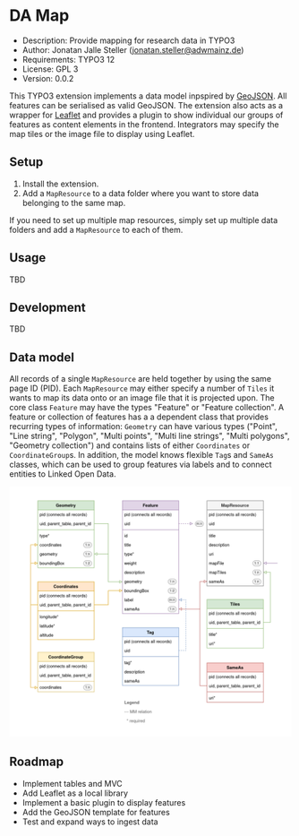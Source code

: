 # DA Map

- Description: Provide mapping for research data in TYPO3
- Author: Jonatan Jalle Steller ([jonatan.steller@adwmainz.de](mailto:jonatan.steller@adwmainz.de))
- Requirements: TYPO3 12
- License: GPL 3
- Version: 0.0.2

This TYPO3 extension implements a data model inpspired by [GeoJSON](https://datatracker.ietf.org/doc/html/rfc7946). All features can be serialised as valid GeoJSON. The extension also acts as a wrapper for [Leaflet](https://leafletjs.com/) and provides a plugin to show individual our groups of features as content elements in the frontend. Integrators may specify the map tiles or the image file to display using Leaflet.

## Setup

1. Install the extension.
2. Add a `MapResource` to a data folder where you want to store data belonging to the same map.

If you need to set up multiple map resources, simply set up multiple data folders and add a `MapResource` to each of them.

## Usage

TBD

## Development

TBD

## Data model

All records of a single `MapResource` are held together by using the same page ID (PID). Each `MapResource` may either specify a number of `Tiles` it wants to map its data onto or an image file that it is projected upon. The core class `Feature` may have the types "Feature" or "Feature collection". A feature or collection of features has a a dependent class that provides recurring types of information: `Geometry` can have various types ("Point", "Line string", "Polygon", "Multi points", "Multi line strings", "Multi polygons", "Geometry collection") and contains lists of either `Coordinates` or `CoordinateGroup`s. In addition, the model knows flexible `Tag`s and `SameAs` classes, which can be used to group features via labels and to connect entities to Linked Open Data.

![Data model of DA Map, drawn using draw.io](Documentation/datamodel.png)

## Roadmap

- Implement tables and MVC
- Add Leaflet as a local library
- Implement a basic plugin to display features
- Add the GeoJSON template for features
- Test and expand ways to ingest data
